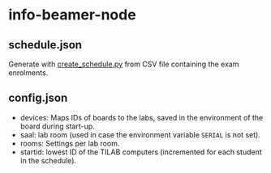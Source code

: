 info-beamer-node
================


schedule.json
-------------

Generate with [create_schedule.py](../scripts/create_schedule.py) from CSV file
containing the exam enrolments.


config.json
-----------

* devices: Maps IDs of boards to the labs, saved in the environment of the
  board during start-up.
* saal: lab room (used in case the environment variable `SERIAL` is not set).
* rooms: Settings per lab room.
* startid: lowest ID of the TILAB computers (incremented for each student in
  the schedule).
